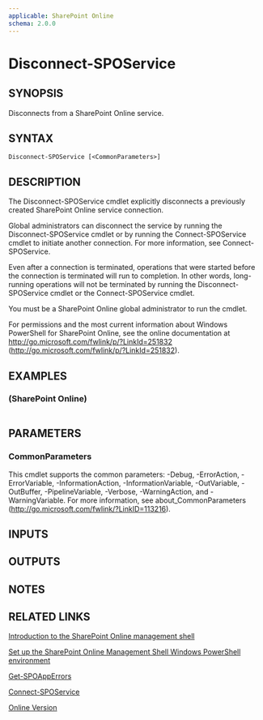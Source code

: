 ```yaml
---
applicable: SharePoint Online
schema: 2.0.0
---
```


# Disconnect-SPOService

## SYNOPSIS
Disconnects from a SharePoint Online service.

## SYNTAX

```
Disconnect-SPOService [<CommonParameters>]
```

## DESCRIPTION
The Disconnect-SPOService cmdlet explicitly disconnects a previously created SharePoint Online service connection.

Global administrators can disconnect the service by running the Disconnect-SPOService cmdlet or by running the Connect-SPOService cmdlet to initiate another connection.
For more information, see Connect-SPOService.

Even after a connection is terminated, operations that were started before the connection is terminated will run to completion.
In other words, long-running operations will not be terminated by running the Disconnect-SPOService cmdlet or the Connect-SPOService cmdlet.

You must be a SharePoint Online global administrator to run the cmdlet.

For permissions and the most current information about Windows PowerShell for SharePoint Online, see the online documentation at http://go.microsoft.com/fwlink/p/?LinkId=251832 (http://go.microsoft.com/fwlink/p/?LinkId=251832).

## EXAMPLES

###   (SharePoint Online)
```

```

## PARAMETERS

### CommonParameters
This cmdlet supports the common parameters: -Debug, -ErrorAction, -ErrorVariable, -InformationAction, -InformationVariable, -OutVariable, -OutBuffer, -PipelineVariable, -Verbose, -WarningAction, and -WarningVariable. For more information, see about_CommonParameters (http://go.microsoft.com/fwlink/?LinkID=113216).

## INPUTS

## OUTPUTS

## NOTES

## RELATED LINKS

[Introduction to the SharePoint Online management shell]()

[Set up the SharePoint Online Management Shell Windows PowerShell environment]()

[Get-SPOAppErrors]()

[Connect-SPOService]()

[Online Version](http://technet.microsoft.com/EN-US/library/efd0e73c-1cb1-4dd4-83ea-cedec565ba24(Office.15).aspx)


